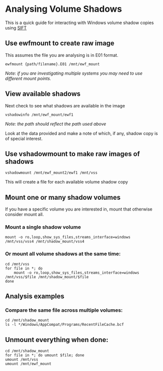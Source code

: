 # Analysing Volume Shadows

This is a quick guide for interacting with Windows volume shadow copies using [SIFT](https://digital-forensics.sans.org/community/downloads)

## Use ewfmount to create raw image
This assumes the file you are analysing is in E01 format.
```shell
ewfmount {path/filename}.E01 /mnt/ewf_mount
```
*Note: if you are investigating multiple systems you may need to use different mount points.*

## View available shadows
Next check to see what shadows are available in the image
```shell
vshadowinfo /mnt/ewf_mount/ewf1
```
*Note: the path should reflect the path used above*

Look at the data provided and make a note of which, if any, shadow copy is of special interest.

## Use vshadowmount to make raw images of shadows
```shell
vshadowmount /mnt/ewf_mount2/ewf1 /mnt/vss
```
This will create a file for each available volume shadow copy

## Mount one or many shadow volumes
If you have a specific volume you are interested in, mount that otherwise consider mount all.

### Mount a single shadow volume
```shell
mount -o ro,loop,show_sys_files,streams_interface=windows /mnt/vss/vss4 /mnt/shadow_mount/vss4
```

### Or mount all volume shadows at the same time:
```shell
cd /mnt/vss
for file in *; do
    mount -o ro,loop,show_sys_files,streams_interface=windows /mnt/vss/$file /mnt/shadow_mount/$file
done
```

## Analysis examples
### Compare the same file across multiple volumes:
```shell
cd /mnt/shadow_mount
ls -l */Windows/AppCompat/Programs/RecentFileCache.bcf
```

## Unmount everything when done:
```shell
cd /mnt/shadow_mount
for file in *; do umount $file; done
umount /mnt/vss
umount /mnt/ewf_mount
```

